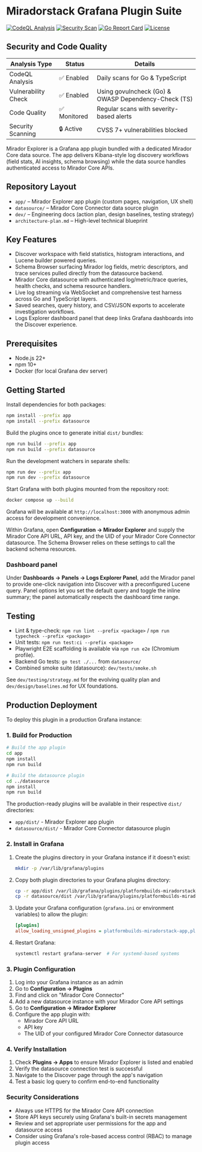 # Miradorstack Grafana Plugin Suite

[![CodeQL Analysis](https://github.com/platformbuilds/miradorstack-grafana-plugin/actions/workflows/code-analysis.yml/badge.svg)](https://github.com/platformbuilds/miradorstack-grafana-plugin/actions/workflows/code-analysis.yml)
[![Security Scan](https://github.com/platformbuilds/miradorstack-grafana-plugin/actions/workflows/code-analysis.yml/badge.svg?event=security_scan)](https://github.com/platformbuilds/miradorstack-grafana-plugin/actions/workflows/code-analysis.yml)
[![Go Report Card](https://goreportcard.com/badge/github.com/platformbuilds/miradorstack-grafana-plugin/datasource)](https://goreportcard.com/report/github.com/platformbuilds/miradorstack-grafana-plugin/datasource)
[![License](https://img.shields.io/github/license/platformbuilds/miradorstack-grafana-plugin)](LICENSE)

## Security and Code Quality

| Analysis Type | Status | Details |
|--------------|--------|----------|
| CodeQL Analysis | ✅ Enabled | Daily scans for Go & TypeScript |
| Vulnerability Check | ✅ Enabled | Using govulncheck (Go) & OWASP Dependency-Check (TS) |
| Code Quality | ✅ Monitored | Regular scans with severity-based alerts |
| Security Scanning | 🔒 Active | CVSS 7+ vulnerabilities blocked |

Mirador Explorer is a Grafana app plugin bundled with a dedicated Mirador Core data source. The app delivers Kibana-style log discovery workflows (field stats, AI insights, schema browsing) while the data source handles authenticated access to Mirador Core APIs.

## Repository Layout

- `app/` – Mirador Explorer app plugin (custom pages, navigation, UX shell)
- `datasource/` – Mirador Core Connector data source plugin
- `dev/` – Engineering docs (action plan, design baselines, testing strategy)
- `architecture-plan.md` – High-level technical blueprint

## Key Features

- Discover workspace with field statistics, histogram interactions, and Lucene builder powered queries.
- Schema Browser surfacing Mirador log fields, metric descriptors, and trace services pulled directly from the datasource backend.
- Mirador Core datasource with authenticated log/metric/trace queries, health checks, and schema resource handlers.
- Live log streaming via WebSocket and comprehensive test harness across Go and TypeScript layers.
- Saved searches, query history, and CSV/JSON exports to accelerate investigation workflows.
- Logs Explorer dashboard panel that deep links Grafana dashboards into the Discover experience.

## Prerequisites

- Node.js 22+
- npm 10+
- Docker (for local Grafana dev server)

## Getting Started

Install dependencies for both packages:

```bash
npm install --prefix app
npm install --prefix datasource
```

Build the plugins once to generate initial `dist/` bundles:

```bash
npm run build --prefix app
npm run build --prefix datasource
```

Run the development watchers in separate shells:

```bash
npm run dev --prefix app
npm run dev --prefix datasource
```

Start Grafana with both plugins mounted from the repository root:

```bash
docker compose up --build
```

Grafana will be available at `http://localhost:3000` with anonymous admin access for development convenience.

Within Grafana, open **Configuration → Mirador Explorer** and supply the Mirador Core API URL, API key, and the UID of your Mirador Core Connector datasource. The Schema Browser relies on these settings to call the backend schema resources.

### Dashboard panel

Under **Dashboards → Panels → Logs Explorer Panel**, add the Mirador panel to provide one-click navigation into Discover with a preconfigured Lucene query. Panel options let you set the default query and toggle the inline summary; the panel automatically respects the dashboard time range.

## Testing

- Lint & type-check: `npm run lint --prefix <package>` / `npm run typecheck --prefix <package>`
- Unit tests: `npm run test:ci --prefix <package>`
- Playwright E2E scaffolding is available via `npm run e2e` (Chromium profile).
- Backend Go tests: `go test ./...` from `datasource/`
- Combined smoke suite (datasource): `dev/tests/smoke.sh`

See `dev/testing/strategy.md` for the evolving quality plan and `dev/design/baselines.md` for UX foundations.

## Production Deployment

To deploy this plugin in a production Grafana instance:

### 1. Build for Production

```bash
# Build the app plugin
cd app
npm install
npm run build

# Build the datasource plugin
cd ../datasource
npm install
npm run build
```

The production-ready plugins will be available in their respective `dist/` directories:
- `app/dist/` - Mirador Explorer app plugin
- `datasource/dist/` - Mirador Core Connector datasource plugin

### 2. Install in Grafana

1. Create the plugins directory in your Grafana instance if it doesn't exist:
   ```bash
   mkdir -p /var/lib/grafana/plugins
   ```

2. Copy both plugin directories to your Grafana plugins directory:
   ```bash
   cp -r app/dist /var/lib/grafana/plugins/platformbuilds-miradorstack-app
   cp -r datasource/dist /var/lib/grafana/plugins/platformbuilds-miradorstack-datasource
   ```

3. Update your Grafana configuration (`grafana.ini` or environment variables) to allow the plugin:
   ```ini
   [plugins]
   allow_loading_unsigned_plugins = platformbuilds-miradorstack-app,platformbuilds-miradorstack-datasource
   ```

4. Restart Grafana:
   ```bash
   systemctl restart grafana-server  # For systemd-based systems
   ```

### 3. Plugin Configuration

1. Log into your Grafana instance as an admin
2. Go to **Configuration → Plugins**
3. Find and click on "Mirador Core Connector"
4. Add a new datasource instance with your Mirador Core API settings
5. Go to **Configuration → Mirador Explorer**
6. Configure the app plugin with:
   - Mirador Core API URL
   - API key
   - The UID of your configured Mirador Core Connector datasource

### 4. Verify Installation

1. Check **Plugins → Apps** to ensure Mirador Explorer is listed and enabled
2. Verify the datasource connection test is successful
3. Navigate to the Discover page through the app's navigation
4. Test a basic log query to confirm end-to-end functionality

### Security Considerations

- Always use HTTPS for the Mirador Core API connection
- Store API keys securely using Grafana's built-in secrets management
- Review and set appropriate user permissions for the app and datasource access
- Consider using Grafana's role-based access control (RBAC) to manage plugin access
